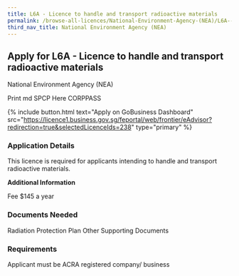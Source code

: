 ```yaml
---
title: L6A - Licence to handle and transport radioactive materials
permalink: /browse-all-licences/National-Environment-Agency-(NEA)/L6A---Licence-to-handle-and-transport-radioactive-materials
third_nav_title: National Environment Agency (NEA)
---
```


## Apply for L6A - Licence to handle and transport radioactive materials

National Environment Agency (NEA)

Print md SPCP Here CORPPASS

{% include button.html text="Apply on GoBusiness Dashboard" src="https://licence1.business.gov.sg/feportal/web/frontier/eAdvisor?redirection=true&selectedLicenceIds=238" type="primary" %}

### Application Details

<p>This licence is required for applicants intending to handle and transport radioactive materials.</p>

**Additional Information**

Fee
$145 a year

### Documents Needed

Radiation Protection Plan
Other Supporting Documents

### Requirements

Applicant must be ACRA registered company/ business

